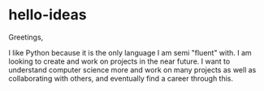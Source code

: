 # hello-ideas

Greetings,

I like Python because it is the only language I am semi "fluent" with.
I am looking to create and work on projects in the near future.
I want to understand computer science more and work on many projects as well as collaborating with others, and eventually find a career through this.

